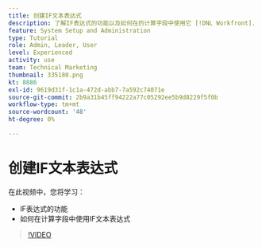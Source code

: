 ```yaml
---
title: 创建IF文本表达式
description: 了解IF表达式的功能以及如何在的计算字段中使用它 [!DNL Workfront].
feature: System Setup and Administration
type: Tutorial
role: Admin, Leader, User
level: Experienced
activity: use
team: Technical Marketing
thumbnail: 335180.png
kt: 8886
exl-id: 9619d31f-1c1a-472d-abb7-7a592c74071e
source-git-commit: 2b9a31b45ff94222a77c05292ee5b9d8229f5f0b
workflow-type: tm+mt
source-wordcount: '48'
ht-degree: 0%

---
```


# 创建IF文本表达式

在此视频中，您将学习：

* IF表达式的功能
* 如何在计算字段中使用IF文本表达式

>[!VIDEO](https://video.tv.adobe.com/v/335180/?quality=12)
